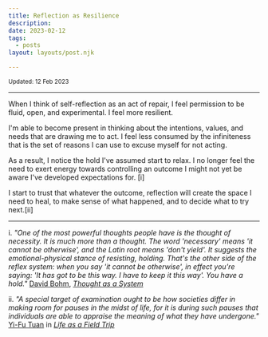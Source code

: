 ```yaml
---
title: Reflection as Resilience 
description:
date: 2023-02-12
tags:
  - posts
layout: layouts/post.njk

---
```

<small>Updated: 12 Feb 2023 </small>

---
When I think of self-reflection as an act of repair, I feel permission to be fluid, open, and experimental. I feel more resilient. 

I'm able to become present in thinking about the intentions, values, and needs that are drawing me to act. I feel less consumed by the infiniteness that is the set of reasons I can use to excuse myself for not acting.

As a result, I notice the hold I've assumed start to relax. I no longer feel the need to exert energy towards controlling an outcome I might not yet be aware I've developed expectations for. [i]

I start to trust that whatever the outcome, reflection will create the space I need to heal, to make sense of what happened, and to decide what to try next.[ii]

---
i. *"One of the most powerful thoughts people have is the thought of necessity. It is much more than a thought. The word 'necessary' means 'it cannot be otherwise', and the Latin root means 'don't yield'. It suggests the emotional-physical stance of resisting, holding. That's the other side of the reflex system: when you say 'it cannot be otherwise', in effect you're saying: 'It has got to be this way. I have to keep it this way'. You have a hold."* [David Bohm](https://en.wikipedia.org/wiki/David_Bohm),  [*Thought as a System*](https://www.worldcat.org/title/thought-as-a-system-this-is-a-transcription-of-a-seminar-held-in-ojai-california-from-31-november-to-2-december-1990/oclc/255341896)

ii. *"A special target of examination ought to be how societies differ in making room for pauses in the midst of life, for it is during such pauses that individuals are able to appraise the meaning of what they have undergone."* [Yi-Fu Tuan]() in [*Life as a Field Trip*](https://www.are.na/block/20278793)
